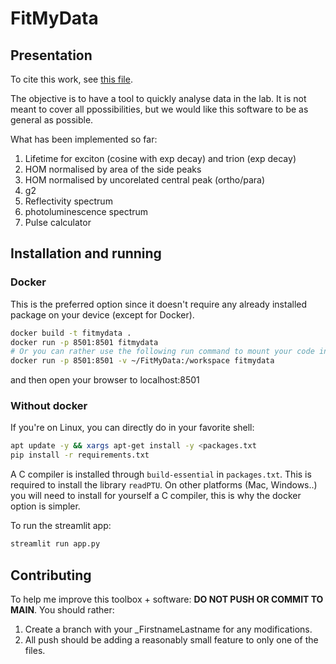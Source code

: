 # FitMyData

## Presentation

To cite this work, see [this file](./CITATION.cff).

The objective is to have a tool to quickly analyse data in the lab. It is not meant to cover all ppossibilities, but we would like this software to be as general as possible.

What has been implemented so far:
1. Lifetime for exciton (cosine with exp decay) and trion (exp decay)
2. HOM normalised by area of the side peaks
3. HOM normalised by uncorelated central peak (ortho/para)
4. g2
5. Reflectivity spectrum
6. photoluminescence spectrum
7. Pulse calculator


## Installation and running

### Docker

This is the preferred option since it doesn't require any already installed package on your device (except for Docker).

```bash
docker build -t fitmydata .
docker run -p 8501:8501 fitmydata
# Or you can rather use the following run command to mount your code into the docker so that you can change the code in your IDE and it will be sync into the docker
docker run -p 8501:8501 -v ~/FitMyData:/workspace fitmydata
```

and then open your browser to localhost:8501

### Without docker

If you're on Linux, you can directly do in your favorite shell:

```bash
apt update -y && xargs apt-get install -y <packages.txt
pip install -r requirements.txt
```


A C compiler is installed through `build-essential` in `packages.txt`. This is required to install the library `readPTU`.
On other platforms (Mac, Windows..) you will need to install for yourself a C compiler, this is why the docker option is simpler.

To run the streamlit app:

```bash
streamlit run app.py
```

## Contributing

To help me improve this toolbox + software:
**DO NOT PUSH OR COMMIT TO MAIN**.
You should rather:
1. Create a branch with your _FirstnameLastname for any modifications.
2. All push should be adding a reasonably small feature to only one of the files.
